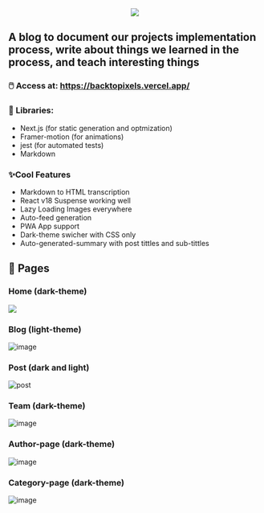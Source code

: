 <div align="center">
  <img src="https://user-images.githubusercontent.com/62253156/166668388-33ce9502-f7ce-4e74-b821-a7d269afc79e.png" />
</div>

## A blog to document our projects implementation process, write about things we learned in the process, and teach interesting things


###  🖱️ Access at: https://backtopixels.vercel.app/

### :blue_book: Libraries:
* Next.js (for static generation and optmization)
* Framer-motion (for animations)
* jest (for automated tests)
* Markdown

### ✨Cool Features
* Markdown to HTML transcription
* React v18 Suspense working well
* Lazy Loading Images everywhere
* Auto-feed generation
* PWA App support
* Dark-theme swicher with CSS only
* Auto-generated-summary with post tittles and sub-tittles

## 📰 Pages
### Home (dark-theme)
<img src="https://user-images.githubusercontent.com/62253156/166671170-04b0e9d5-06be-437a-8e08-daefcf122943.png"/>

### Blog (light-theme)
![image](https://user-images.githubusercontent.com/62253156/166673214-eae126a9-faff-4f01-95ed-dcb30901ba74.png)


### Post (dark and light)
![post](https://user-images.githubusercontent.com/62253156/166672861-acfceb88-2153-4d63-8a60-00ae24be45e0.png)

### Team (dark-theme)
![image](https://user-images.githubusercontent.com/62253156/166672610-1d25e876-a798-46ec-aaeb-b87e446e40cf.png)

### Author-page (dark-theme)
![image](https://user-images.githubusercontent.com/62253156/166672681-e5ae0ead-677b-4697-904e-7721babef3fd.png)

### Category-page (dark-theme)
![image](https://user-images.githubusercontent.com/62253156/166672790-352d0db8-652b-4d4c-9801-d56112a6dcce.png)
